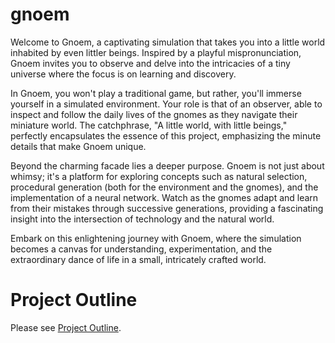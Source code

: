 # gnoem
Welcome to Gnoem, a captivating simulation that takes you into a little world inhabited by even littler beings. Inspired by a playful mispronunciation, Gnoem invites you to observe and delve into the intricacies of a tiny universe where the focus is on learning and discovery.

In Gnoem, you won't play a traditional game, but rather, you'll immerse yourself in a simulated environment. Your role is that of an observer, able to inspect and follow the daily lives of the gnomes as they navigate their miniature world. The catchphrase, "A little world, with little beings," perfectly encapsulates the essence of this project, emphasizing the minute details that make Gnoem unique.

Beyond the charming facade lies a deeper purpose. Gnoem is not just about whimsy; it's a platform for exploring concepts such as natural selection, procedural generation (both for the environment and the gnomes), and the implementation of a neural network. Watch as the gnomes adapt and learn from their mistakes through successive generations, providing a fascinating insight into the intersection of technology and the natural world.

Embark on this enlightening journey with Gnoem, where the simulation becomes a canvas for understanding, experimentation, and the extraordinary dance of life in a small, intricately crafted world.

# Project Outline
Please see [Project Outline](<docs/Project Outline.md>).
